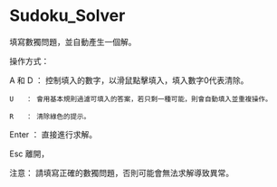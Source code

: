 # Sudoku_Solver
填寫數獨問題，並自動產生一個解。

操作方式：

 A 和 D ： 控制填入的數字，以滑鼠點擊填入，填入數字0代表清除。

    U   ： 會用基本規則過濾可填入的答案，若只剩一種可能，則會自動填入並重複操作。

    R   ： 清除綠色的提示。

  Enter ： 直接進行求解。


Esc 離開，

注意：
請填寫正確的數獨問題，否則可能會無法求解導致異常。
